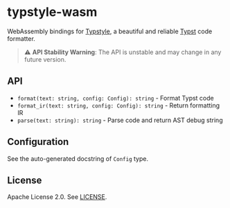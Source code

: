 # typstyle-wasm

WebAssembly bindings for [Typstyle](https://github.com/typstyle-rs/typstyle), a beautiful and reliable [Typst](https://typst.app/) code formatter.

> ⚠️ **API Stability Warning**: The API is unstable and may change in any future version.

## API

- `format(text: string, config: Config): string` - Format Typst code
- `format_ir(text: string, config: Config): string` - Return formatting IR
- `parse(text: string): string` - Parse code and return AST debug string

## Configuration

See the auto-generated docstring of `Config` type.

## License

Apache License 2.0. See [LICENSE](./LICENSE).
